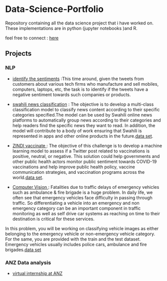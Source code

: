 # Data-Science-Portfolio
Repository containing all the data science project that i have worked on. These implementations are in python (jupyter notebooks )and R.

feel free to connect : [here](https://www.linkedin.com/in/shaili-patel-376663190/)

## Projects
### NLP
* [identify the sentiments](https://github.com/cherry247/Data-Science/blob/master/nlp-twitter-sentiment/identify%20the%20sentiments.ipynb) :This time around, given the tweets from customers about various tech firms who manufacture and sell mobiles, computers, laptops, etc, the task is to identify if the tweets have a negative sentiment towards such companies or products.

* <ins>swahili news classification</ins> : The objective  is to develop a multi-class classification model to classify news content according to their specific categories specified.The model can be used by Swahili online news platforms to automatically group news according to their categories and help readers find the specific news they want to read. In addition, the model will contribute to a body of work ensuring that Swahili is represented in apps and other online products in the future.[data set](https://zindi.africa/competitions/swahili-news-classification/data).

* [<ins>ZINDI vaccinate </ins>](https://github.com/cherry247/Data-Science/blob/master/Zindi_vacccinate.ipynb) : The objective of this challenge is to develop a machine learning model to assess if a Twitter post related to vaccinations is positive, neutral, or negative. This solution could help governments and other public health actors monitor public sentiment towards COVID-19 vaccinations and help improve public health policy, vaccine communication strategies, and vaccination programs across the world.[data set](https://zindi.africa/competitions/zindiweekendz-learning-to-vaccinate-or-not-to-vaccinate/data).

* [<ins> Computer Vision </ins>](https://github.com/cherry247/Data-Science/blob/master/computervision.ipynb) : Fatalities due to traffic delays of emergency vehicles such as ambulance & fire brigade is a huge problem. In daily life, we often see that emergency vehicles face difficulty in passing through traffic. So differentiating a vehicle into an emergency and non emergency category can be an important component in traffic monitoring as well as self drive car systems as reaching on time to their destination is critical for these services.

In this problem, you will be working on classifying vehicle images as either belonging to the emergency vehicle or non-emergency vehicle category. For the same, you are provided with the train and the test dataset. Emergency vehicles usually includes police cars, ambulance and fire brigades.[data set](https://datahack.analyticsvidhya.com/contest/janatahack-computer-vision-hackathon/#ProblemStatement)

### ANZ Data analysis
* [virtual internship at ANZ](https://github.com/cherry247/Data_ANZ_virtual-internship)



